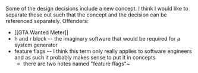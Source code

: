 


Some of the design decisions include a new concept. I think I would like to separate those out such that the concept and the decision can be referenced separately. Offenders:
- [[GTA Wanted Meter]]
- h and r block -- the imaginary software that would be required for a system generator
- feature flags -- I think this term only really applies to software engineers and as such it probably makes sense to put it in concepts
	- there are two notes named "feature flags"~